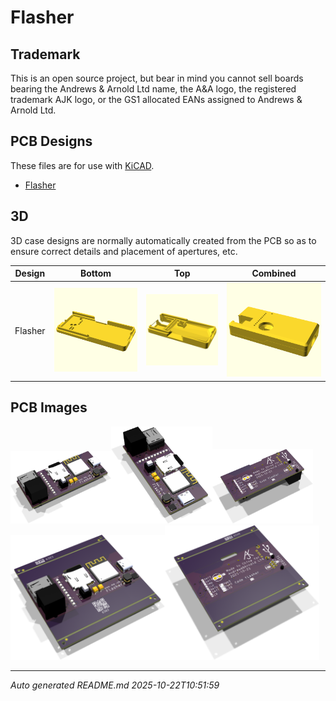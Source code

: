 # Flasher

## Trademark

This is an open source project, but bear in mind you cannot sell boards bearing the Andrews & Arnold Ltd name, the A&A logo, the registered trademark AJK logo, or the GS1 allocated EANs assigned to Andrews & Arnold Ltd.

## PCB Designs

These files are for use with [KiCAD](https://www.kicad.org).

- [Flasher](Flasher.kicad_pro)

## 3D

3D case designs are normally automatically created from the PCB so as to ensure correct details and placement of apertures, etc.

|Design|Bottom|Top|Combined|
|------|------|---|--------|
|Flasher|<a href='FlasherB.stl'><img src='FlasherB.png' size=15%></a>|<a href='FlasherT.stl'><img src='FlasherT.png' size=15%></a>|<a href='FlasherC.stl'><img src='FlasherC.png' size=15%></a>|

## PCB Images

<img src='Flasher.png' width=32%><img src='Flasher-90.png' width=32%><img src='Flasher-bottom.png' width=32%>
<img src='Flasher-panel.png' width=49%><img src='Flasher-panel-bottom.png' width=49%>

---

*Auto generated README.md 2025-10-22T10:51:59*
